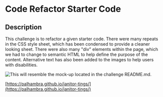 # Code Refactor Starter Code

## Description

This challenge is to refactor a given starter code. There were many repeats in the CSS style sheet, which has been condensed to provide a cleaner looking sheet. There were also many "div" elements within the page, which we had to change to semantic HTML to help define the purpose of the content. Alternative text has also been added to the images to help users with disabilities. 


![This will resemble the mock-up located in the challenge README.md.](assets/images/01-Challenge.png)

[https://palhambra.github.io/janitor-tings/](https://palhambra.github.io/janitor-tings/)